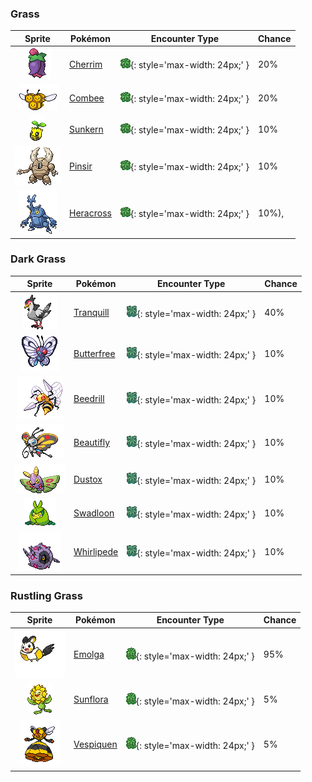 

### Grass

| Sprite | Pokémon | Encounter Type | Chance |
| :---: | --- | :---: | --- |
| ![cherrim](../assets/sprites/cherrim/front.gif) | [Cherrim](../pokemon/cherrim.md/) | ![Grass](../assets/encounter_types/grass.png){: style='max-width: 24px;' } | 20% |
| ![combee](../assets/sprites/combee/front.gif) | [Combee](../pokemon/combee.md/) | ![Grass](../assets/encounter_types/grass.png){: style='max-width: 24px;' } | 20% |
| ![sunkern](../assets/sprites/sunkern/front.gif) | [Sunkern](../pokemon/sunkern.md/) | ![Grass](../assets/encounter_types/grass.png){: style='max-width: 24px;' } | 10% |
| ![pinsir](../assets/sprites/pinsir/front.gif) | [Pinsir](../pokemon/pinsir.md/) | ![Grass](../assets/encounter_types/grass.png){: style='max-width: 24px;' } | 10% |
| ![heracross](../assets/sprites/heracross/front.gif) | [Heracross](../pokemon/heracross.md/) | ![Grass](../assets/encounter_types/grass.png){: style='max-width: 24px;' } | 10%),

### Dark Grass

| Sprite | Pokémon | Encounter Type | Chance |
| :---: | --- | :---: | --- |
| ![tranquill](../assets/sprites/tranquill/front.gif) | [Tranquill](../pokemon/tranquill.md/) | ![Dark Grass](../assets/encounter_types/dark_grass.png){: style='max-width: 24px;' } | 40% |
| ![butterfree](../assets/sprites/butterfree/front.gif) | [Butterfree](../pokemon/butterfree.md/) | ![Dark Grass](../assets/encounter_types/dark_grass.png){: style='max-width: 24px;' } | 10% |
| ![beedrill](../assets/sprites/beedrill/front.gif) | [Beedrill](../pokemon/beedrill.md/) | ![Dark Grass](../assets/encounter_types/dark_grass.png){: style='max-width: 24px;' } | 10% |
| ![beautifly](../assets/sprites/beautifly/front.gif) | [Beautifly](../pokemon/beautifly.md/) | ![Dark Grass](../assets/encounter_types/dark_grass.png){: style='max-width: 24px;' } | 10% |
| ![dustox](../assets/sprites/dustox/front.gif) | [Dustox](../pokemon/dustox.md/) | ![Dark Grass](../assets/encounter_types/dark_grass.png){: style='max-width: 24px;' } | 10% |
| ![swadloon](../assets/sprites/swadloon/front.gif) | [Swadloon](../pokemon/swadloon.md/) | ![Dark Grass](../assets/encounter_types/dark_grass.png){: style='max-width: 24px;' } | 10% |
| ![whirlipede](../assets/sprites/whirlipede/front.gif) | [Whirlipede](../pokemon/whirlipede.md/) | ![Dark Grass](../assets/encounter_types/dark_grass.png){: style='max-width: 24px;' } | 10%

### Rustling Grass

| Sprite | Pokémon | Encounter Type | Chance |
| :---: | --- | :---: | --- |
| ![emolga](../assets/sprites/emolga/front.gif) | [Emolga](../pokemon/emolga.md/) | ![Rustling Grass](../assets/encounter_types/rustling_grass.png){: style='max-width: 24px;' } | 95% |
| ![sunflora](../assets/sprites/sunflora/front.gif) | [Sunflora](../pokemon/sunflora.md/) | ![Rustling Grass](../assets/encounter_types/rustling_grass.png){: style='max-width: 24px;' } | 5% |
| ![vespiquen](../assets/sprites/vespiquen/front.gif) | [Vespiquen](../pokemon/vespiquen.md/) | ![Rustling Grass](../assets/encounter_types/rustling_grass.png){: style='max-width: 24px;' } | 5% |
